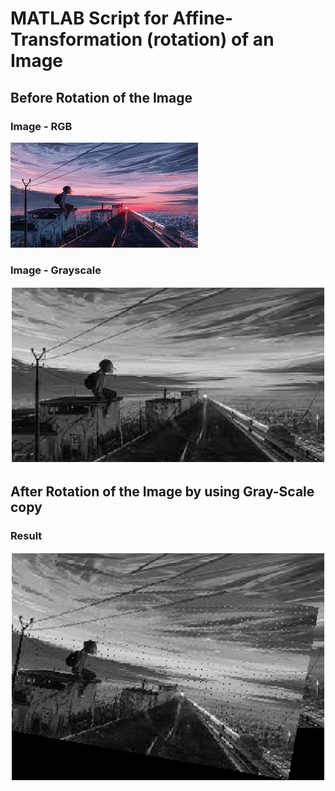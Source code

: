 # MATLAB Script for Affine-Transformation (rotation) of an Image


## Before Rotation of the Image

### Image - RGB
![img-rgb](https://github.com/iAneesAhmad/AffineTransformation-image-rotation-MATLAB_WORK/blob/main/AffineTransformation_Image_Rotation/img-rgb.jpg?raw=true)
### Image - Grayscale
![img-grayscale](https://github.com/iAneesAhmad/AffineTransformation-image-rotation-MATLAB_WORK/blob/main/AffineTransformation_Image_Rotation/img-grayscale.png?raw=true)


## After Rotation of the Image by using Gray-Scale copy

### Result
![img-after-AffineTransformation_Rotation](https://github.com/iAneesAhmad/AffineTransformation-image-rotation-MATLAB_WORK/blob/main/AffineTransformation_Image_Rotation/img-after-AffineTransformation_Rotation.png?raw=true)
